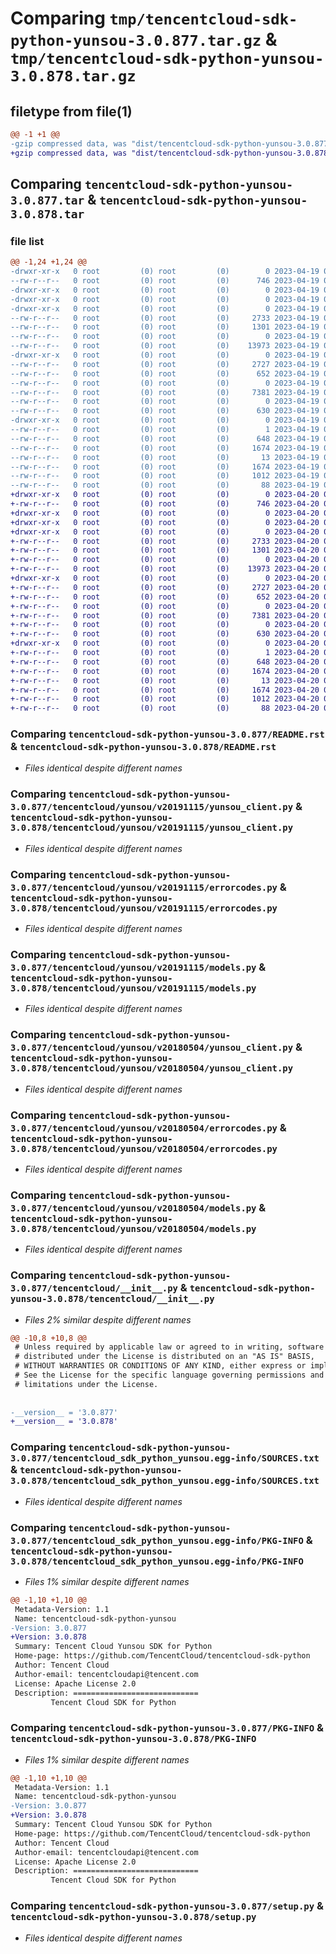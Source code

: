 # Comparing `tmp/tencentcloud-sdk-python-yunsou-3.0.877.tar.gz` & `tmp/tencentcloud-sdk-python-yunsou-3.0.878.tar.gz`

## filetype from file(1)

```diff
@@ -1 +1 @@
-gzip compressed data, was "dist/tencentcloud-sdk-python-yunsou-3.0.877.tar", last modified: Wed Apr 19 09:47:58 2023, max compression
+gzip compressed data, was "dist/tencentcloud-sdk-python-yunsou-3.0.878.tar", last modified: Thu Apr 20 00:57:03 2023, max compression
```

## Comparing `tencentcloud-sdk-python-yunsou-3.0.877.tar` & `tencentcloud-sdk-python-yunsou-3.0.878.tar`

### file list

```diff
@@ -1,24 +1,24 @@
-drwxr-xr-x   0 root         (0) root         (0)        0 2023-04-19 09:47:58.000000 tencentcloud-sdk-python-yunsou-3.0.877/
--rw-r--r--   0 root         (0) root         (0)      746 2023-04-19 09:47:57.000000 tencentcloud-sdk-python-yunsou-3.0.877/README.rst
-drwxr-xr-x   0 root         (0) root         (0)        0 2023-04-19 09:47:58.000000 tencentcloud-sdk-python-yunsou-3.0.877/tencentcloud/
-drwxr-xr-x   0 root         (0) root         (0)        0 2023-04-19 09:47:58.000000 tencentcloud-sdk-python-yunsou-3.0.877/tencentcloud/yunsou/
-drwxr-xr-x   0 root         (0) root         (0)        0 2023-04-19 09:47:58.000000 tencentcloud-sdk-python-yunsou-3.0.877/tencentcloud/yunsou/v20191115/
--rw-r--r--   0 root         (0) root         (0)     2733 2023-04-19 09:47:57.000000 tencentcloud-sdk-python-yunsou-3.0.877/tencentcloud/yunsou/v20191115/yunsou_client.py
--rw-r--r--   0 root         (0) root         (0)     1301 2023-04-19 09:47:57.000000 tencentcloud-sdk-python-yunsou-3.0.877/tencentcloud/yunsou/v20191115/errorcodes.py
--rw-r--r--   0 root         (0) root         (0)        0 2023-04-19 09:47:57.000000 tencentcloud-sdk-python-yunsou-3.0.877/tencentcloud/yunsou/v20191115/__init__.py
--rw-r--r--   0 root         (0) root         (0)    13973 2023-04-19 09:47:57.000000 tencentcloud-sdk-python-yunsou-3.0.877/tencentcloud/yunsou/v20191115/models.py
-drwxr-xr-x   0 root         (0) root         (0)        0 2023-04-19 09:47:58.000000 tencentcloud-sdk-python-yunsou-3.0.877/tencentcloud/yunsou/v20180504/
--rw-r--r--   0 root         (0) root         (0)     2727 2023-04-19 09:47:57.000000 tencentcloud-sdk-python-yunsou-3.0.877/tencentcloud/yunsou/v20180504/yunsou_client.py
--rw-r--r--   0 root         (0) root         (0)      652 2023-04-19 09:47:57.000000 tencentcloud-sdk-python-yunsou-3.0.877/tencentcloud/yunsou/v20180504/errorcodes.py
--rw-r--r--   0 root         (0) root         (0)        0 2023-04-19 09:47:57.000000 tencentcloud-sdk-python-yunsou-3.0.877/tencentcloud/yunsou/v20180504/__init__.py
--rw-r--r--   0 root         (0) root         (0)     7381 2023-04-19 09:47:57.000000 tencentcloud-sdk-python-yunsou-3.0.877/tencentcloud/yunsou/v20180504/models.py
--rw-r--r--   0 root         (0) root         (0)        0 2023-04-19 09:47:57.000000 tencentcloud-sdk-python-yunsou-3.0.877/tencentcloud/yunsou/__init__.py
--rw-r--r--   0 root         (0) root         (0)      630 2023-04-19 09:47:57.000000 tencentcloud-sdk-python-yunsou-3.0.877/tencentcloud/__init__.py
-drwxr-xr-x   0 root         (0) root         (0)        0 2023-04-19 09:47:58.000000 tencentcloud-sdk-python-yunsou-3.0.877/tencentcloud_sdk_python_yunsou.egg-info/
--rw-r--r--   0 root         (0) root         (0)        1 2023-04-19 09:47:58.000000 tencentcloud-sdk-python-yunsou-3.0.877/tencentcloud_sdk_python_yunsou.egg-info/dependency_links.txt
--rw-r--r--   0 root         (0) root         (0)      648 2023-04-19 09:47:58.000000 tencentcloud-sdk-python-yunsou-3.0.877/tencentcloud_sdk_python_yunsou.egg-info/SOURCES.txt
--rw-r--r--   0 root         (0) root         (0)     1674 2023-04-19 09:47:58.000000 tencentcloud-sdk-python-yunsou-3.0.877/tencentcloud_sdk_python_yunsou.egg-info/PKG-INFO
--rw-r--r--   0 root         (0) root         (0)       13 2023-04-19 09:47:58.000000 tencentcloud-sdk-python-yunsou-3.0.877/tencentcloud_sdk_python_yunsou.egg-info/top_level.txt
--rw-r--r--   0 root         (0) root         (0)     1674 2023-04-19 09:47:58.000000 tencentcloud-sdk-python-yunsou-3.0.877/PKG-INFO
--rw-r--r--   0 root         (0) root         (0)     1012 2023-04-19 09:47:57.000000 tencentcloud-sdk-python-yunsou-3.0.877/setup.py
--rw-r--r--   0 root         (0) root         (0)       88 2023-04-19 09:47:58.000000 tencentcloud-sdk-python-yunsou-3.0.877/setup.cfg
+drwxr-xr-x   0 root         (0) root         (0)        0 2023-04-20 00:57:03.000000 tencentcloud-sdk-python-yunsou-3.0.878/
+-rw-r--r--   0 root         (0) root         (0)      746 2023-04-20 00:57:03.000000 tencentcloud-sdk-python-yunsou-3.0.878/README.rst
+drwxr-xr-x   0 root         (0) root         (0)        0 2023-04-20 00:57:03.000000 tencentcloud-sdk-python-yunsou-3.0.878/tencentcloud/
+drwxr-xr-x   0 root         (0) root         (0)        0 2023-04-20 00:57:03.000000 tencentcloud-sdk-python-yunsou-3.0.878/tencentcloud/yunsou/
+drwxr-xr-x   0 root         (0) root         (0)        0 2023-04-20 00:57:03.000000 tencentcloud-sdk-python-yunsou-3.0.878/tencentcloud/yunsou/v20191115/
+-rw-r--r--   0 root         (0) root         (0)     2733 2023-04-20 00:57:03.000000 tencentcloud-sdk-python-yunsou-3.0.878/tencentcloud/yunsou/v20191115/yunsou_client.py
+-rw-r--r--   0 root         (0) root         (0)     1301 2023-04-20 00:57:03.000000 tencentcloud-sdk-python-yunsou-3.0.878/tencentcloud/yunsou/v20191115/errorcodes.py
+-rw-r--r--   0 root         (0) root         (0)        0 2023-04-20 00:57:03.000000 tencentcloud-sdk-python-yunsou-3.0.878/tencentcloud/yunsou/v20191115/__init__.py
+-rw-r--r--   0 root         (0) root         (0)    13973 2023-04-20 00:57:03.000000 tencentcloud-sdk-python-yunsou-3.0.878/tencentcloud/yunsou/v20191115/models.py
+drwxr-xr-x   0 root         (0) root         (0)        0 2023-04-20 00:57:03.000000 tencentcloud-sdk-python-yunsou-3.0.878/tencentcloud/yunsou/v20180504/
+-rw-r--r--   0 root         (0) root         (0)     2727 2023-04-20 00:57:03.000000 tencentcloud-sdk-python-yunsou-3.0.878/tencentcloud/yunsou/v20180504/yunsou_client.py
+-rw-r--r--   0 root         (0) root         (0)      652 2023-04-20 00:57:03.000000 tencentcloud-sdk-python-yunsou-3.0.878/tencentcloud/yunsou/v20180504/errorcodes.py
+-rw-r--r--   0 root         (0) root         (0)        0 2023-04-20 00:57:03.000000 tencentcloud-sdk-python-yunsou-3.0.878/tencentcloud/yunsou/v20180504/__init__.py
+-rw-r--r--   0 root         (0) root         (0)     7381 2023-04-20 00:57:03.000000 tencentcloud-sdk-python-yunsou-3.0.878/tencentcloud/yunsou/v20180504/models.py
+-rw-r--r--   0 root         (0) root         (0)        0 2023-04-20 00:57:03.000000 tencentcloud-sdk-python-yunsou-3.0.878/tencentcloud/yunsou/__init__.py
+-rw-r--r--   0 root         (0) root         (0)      630 2023-04-20 00:57:03.000000 tencentcloud-sdk-python-yunsou-3.0.878/tencentcloud/__init__.py
+drwxr-xr-x   0 root         (0) root         (0)        0 2023-04-20 00:57:03.000000 tencentcloud-sdk-python-yunsou-3.0.878/tencentcloud_sdk_python_yunsou.egg-info/
+-rw-r--r--   0 root         (0) root         (0)        1 2023-04-20 00:57:03.000000 tencentcloud-sdk-python-yunsou-3.0.878/tencentcloud_sdk_python_yunsou.egg-info/dependency_links.txt
+-rw-r--r--   0 root         (0) root         (0)      648 2023-04-20 00:57:03.000000 tencentcloud-sdk-python-yunsou-3.0.878/tencentcloud_sdk_python_yunsou.egg-info/SOURCES.txt
+-rw-r--r--   0 root         (0) root         (0)     1674 2023-04-20 00:57:03.000000 tencentcloud-sdk-python-yunsou-3.0.878/tencentcloud_sdk_python_yunsou.egg-info/PKG-INFO
+-rw-r--r--   0 root         (0) root         (0)       13 2023-04-20 00:57:03.000000 tencentcloud-sdk-python-yunsou-3.0.878/tencentcloud_sdk_python_yunsou.egg-info/top_level.txt
+-rw-r--r--   0 root         (0) root         (0)     1674 2023-04-20 00:57:03.000000 tencentcloud-sdk-python-yunsou-3.0.878/PKG-INFO
+-rw-r--r--   0 root         (0) root         (0)     1012 2023-04-20 00:57:03.000000 tencentcloud-sdk-python-yunsou-3.0.878/setup.py
+-rw-r--r--   0 root         (0) root         (0)       88 2023-04-20 00:57:03.000000 tencentcloud-sdk-python-yunsou-3.0.878/setup.cfg
```

### Comparing `tencentcloud-sdk-python-yunsou-3.0.877/README.rst` & `tencentcloud-sdk-python-yunsou-3.0.878/README.rst`

 * *Files identical despite different names*

### Comparing `tencentcloud-sdk-python-yunsou-3.0.877/tencentcloud/yunsou/v20191115/yunsou_client.py` & `tencentcloud-sdk-python-yunsou-3.0.878/tencentcloud/yunsou/v20191115/yunsou_client.py`

 * *Files identical despite different names*

### Comparing `tencentcloud-sdk-python-yunsou-3.0.877/tencentcloud/yunsou/v20191115/errorcodes.py` & `tencentcloud-sdk-python-yunsou-3.0.878/tencentcloud/yunsou/v20191115/errorcodes.py`

 * *Files identical despite different names*

### Comparing `tencentcloud-sdk-python-yunsou-3.0.877/tencentcloud/yunsou/v20191115/models.py` & `tencentcloud-sdk-python-yunsou-3.0.878/tencentcloud/yunsou/v20191115/models.py`

 * *Files identical despite different names*

### Comparing `tencentcloud-sdk-python-yunsou-3.0.877/tencentcloud/yunsou/v20180504/yunsou_client.py` & `tencentcloud-sdk-python-yunsou-3.0.878/tencentcloud/yunsou/v20180504/yunsou_client.py`

 * *Files identical despite different names*

### Comparing `tencentcloud-sdk-python-yunsou-3.0.877/tencentcloud/yunsou/v20180504/errorcodes.py` & `tencentcloud-sdk-python-yunsou-3.0.878/tencentcloud/yunsou/v20180504/errorcodes.py`

 * *Files identical despite different names*

### Comparing `tencentcloud-sdk-python-yunsou-3.0.877/tencentcloud/yunsou/v20180504/models.py` & `tencentcloud-sdk-python-yunsou-3.0.878/tencentcloud/yunsou/v20180504/models.py`

 * *Files identical despite different names*

### Comparing `tencentcloud-sdk-python-yunsou-3.0.877/tencentcloud/__init__.py` & `tencentcloud-sdk-python-yunsou-3.0.878/tencentcloud/__init__.py`

 * *Files 2% similar despite different names*

```diff
@@ -10,8 +10,8 @@
 # Unless required by applicable law or agreed to in writing, software
 # distributed under the License is distributed on an "AS IS" BASIS,
 # WITHOUT WARRANTIES OR CONDITIONS OF ANY KIND, either express or implied.
 # See the License for the specific language governing permissions and
 # limitations under the License.
 
 
-__version__ = '3.0.877'
+__version__ = '3.0.878'
```

### Comparing `tencentcloud-sdk-python-yunsou-3.0.877/tencentcloud_sdk_python_yunsou.egg-info/SOURCES.txt` & `tencentcloud-sdk-python-yunsou-3.0.878/tencentcloud_sdk_python_yunsou.egg-info/SOURCES.txt`

 * *Files identical despite different names*

### Comparing `tencentcloud-sdk-python-yunsou-3.0.877/tencentcloud_sdk_python_yunsou.egg-info/PKG-INFO` & `tencentcloud-sdk-python-yunsou-3.0.878/tencentcloud_sdk_python_yunsou.egg-info/PKG-INFO`

 * *Files 1% similar despite different names*

```diff
@@ -1,10 +1,10 @@
 Metadata-Version: 1.1
 Name: tencentcloud-sdk-python-yunsou
-Version: 3.0.877
+Version: 3.0.878
 Summary: Tencent Cloud Yunsou SDK for Python
 Home-page: https://github.com/TencentCloud/tencentcloud-sdk-python
 Author: Tencent Cloud
 Author-email: tencentcloudapi@tencent.com
 License: Apache License 2.0
 Description: ============================
         Tencent Cloud SDK for Python
```

### Comparing `tencentcloud-sdk-python-yunsou-3.0.877/PKG-INFO` & `tencentcloud-sdk-python-yunsou-3.0.878/PKG-INFO`

 * *Files 1% similar despite different names*

```diff
@@ -1,10 +1,10 @@
 Metadata-Version: 1.1
 Name: tencentcloud-sdk-python-yunsou
-Version: 3.0.877
+Version: 3.0.878
 Summary: Tencent Cloud Yunsou SDK for Python
 Home-page: https://github.com/TencentCloud/tencentcloud-sdk-python
 Author: Tencent Cloud
 Author-email: tencentcloudapi@tencent.com
 License: Apache License 2.0
 Description: ============================
         Tencent Cloud SDK for Python
```

### Comparing `tencentcloud-sdk-python-yunsou-3.0.877/setup.py` & `tencentcloud-sdk-python-yunsou-3.0.878/setup.py`

 * *Files identical despite different names*

